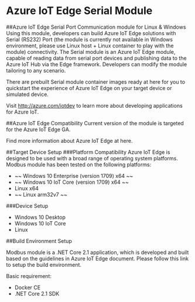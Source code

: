 # Azure IoT Edge Serial Module
##Azure IoT Edge Serial Port Communication module for Linux & Windows
Using this module, developers can build Azure IoT Edge solutions with Serial (RS232) Port (the module is currently not available in Windows environment, please use Linux host + Linux container to play with the module) connectivity. The Serial module is an Azure IoT Edge module, capable of reading data from serial port devices and publishing data to the Azure IoT Hub via the Edge framework. Developers can modify the module tailoring to any scenario.

<insert image>

There are prebuilt Serial module container images ready at here <insert link to CR> for you to quickstart the experience of Azure IoT Edge on your target device or simulated device.

Visit http://azure.com/iotdev to learn more about developing applications for Azure IoT.

##Azure IoT Edge Compatibility
Current version of the module is targeted for the Azure IoT Edge GA.

Find more information about Azure IoT Edge at here<insert link to Edge docs>.

##Target Device Setup
###Platform Compatibility
Azure IoT Edge is designed to be used with a broad range of operating system platforms. Modbus module has been tested on the following platforms:

- ~~ Windows 10 Enterprise (version 1709) x64 ~~
- ~~ Windows 10 IoT Core (version 1709) x64 ~~
- Linux x64
- ~~ Linux arm32v7 ~~

###Device Setup

- Windows 10 Desktop
- Windows 10 IoT Core
- Linux

<insert links>

##Build Environment Setup

Modbus module is a .NET Core 2.1 application, which is developed and built based on the guidelines in Azure IoT Edge document. Please follow this link to setup the build environment.

Basic requirement:

- Docker CE
- .NET Core 2.1 SDK

